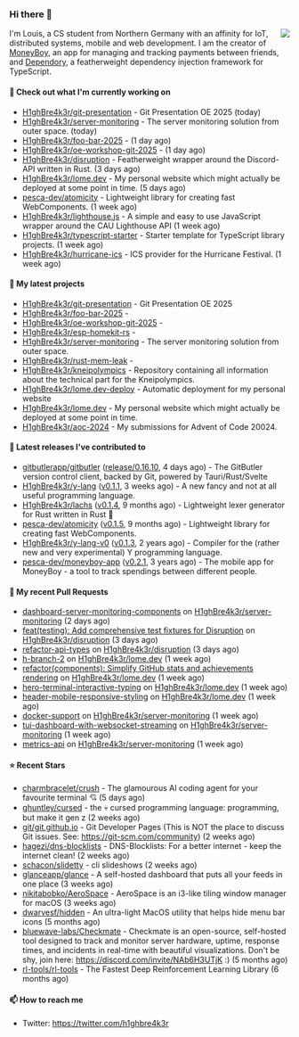 ### Hi there 👋


<img align="right" src="https://github-readme-stats.vercel.app/api?username=h1ghbre4k3r">

I'm Louis, a CS student from Northern Germany with an affinity for IoT, distributed systems, mobile and web development. I am the creator of [MoneyBoy](https://github.com/pesca-dev/moneyboy-app), an app for managing and tracking payments between friends, and [Dependory](https://github.com/H1ghBre4k3r/dependory), a featherweight dependency injection framework for TypeScript.

#### 👷 Check out what I'm currently working on

- [H1ghBre4k3r/git-presentation](https://github.com/H1ghBre4k3r/git-presentation) - Git Presentation OE 2025 (today)
- [H1ghBre4k3r/server-monitoring](https://github.com/H1ghBre4k3r/server-monitoring) - The server monitoring solution from outer space. (today)
- [H1ghBre4k3r/foo-bar-2025](https://github.com/H1ghBre4k3r/foo-bar-2025) -  (1 day ago)
- [H1ghBre4k3r/oe-workshop-git-2025](https://github.com/H1ghBre4k3r/oe-workshop-git-2025) -  (1 day ago)
- [H1ghBre4k3r/disruption](https://github.com/H1ghBre4k3r/disruption) - Featherweight wrapper around the Discord-API written in Rust. (3 days ago)
- [H1ghBre4k3r/lome.dev](https://github.com/H1ghBre4k3r/lome.dev) - My personal website which might actually be deployed at some point in time. (5 days ago)
- [pesca-dev/atomicity](https://github.com/pesca-dev/atomicity) - Lightweight library for creating fast WebComponents. (1 week ago)
- [H1ghBre4k3r/lighthouse.js](https://github.com/H1ghBre4k3r/lighthouse.js) - A simple and easy to use JavaScript wrapper around the CAU Lighthouse API (1 week ago)
- [H1ghBre4k3r/typescript-starter](https://github.com/H1ghBre4k3r/typescript-starter) - Starter template for TypeScript library projects. (1 week ago)
- [H1ghBre4k3r/hurricane-ics](https://github.com/H1ghBre4k3r/hurricane-ics) - ICS provider for the Hurricane Festival. (1 week ago)

#### 🌱 My latest projects

- [H1ghBre4k3r/git-presentation](https://github.com/H1ghBre4k3r/git-presentation) - Git Presentation OE 2025
- [H1ghBre4k3r/foo-bar-2025](https://github.com/H1ghBre4k3r/foo-bar-2025) - 
- [H1ghBre4k3r/oe-workshop-git-2025](https://github.com/H1ghBre4k3r/oe-workshop-git-2025) - 
- [H1ghBre4k3r/esp-homekit-rs](https://github.com/H1ghBre4k3r/esp-homekit-rs) - 
- [H1ghBre4k3r/server-monitoring](https://github.com/H1ghBre4k3r/server-monitoring) - The server monitoring solution from outer space.
- [H1ghBre4k3r/rust-mem-leak](https://github.com/H1ghBre4k3r/rust-mem-leak) - 
- [H1ghBre4k3r/kneipolympics](https://github.com/H1ghBre4k3r/kneipolympics) - Repository containing all information about the technical part for the Kneipolympics.
- [H1ghBre4k3r/lome.dev-deploy](https://github.com/H1ghBre4k3r/lome.dev-deploy) - Automatic deployment for my personal website
- [H1ghBre4k3r/lome.dev](https://github.com/H1ghBre4k3r/lome.dev) - My personal website which might actually be deployed at some point in time.
- [H1ghBre4k3r/aoc-2024](https://github.com/H1ghBre4k3r/aoc-2024) - My submissions for Advent of Code 20024.

#### 🔭 Latest releases I've contributed to

- [gitbutlerapp/gitbutler](https://github.com/gitbutlerapp/gitbutler) ([release/0.16.10](https://github.com/gitbutlerapp/gitbutler/releases/tag/release/0.16.10), 4 days ago) - The GitButler version control client, backed by Git, powered by Tauri/Rust/Svelte
- [H1ghBre4k3r/y-lang](https://github.com/H1ghBre4k3r/y-lang) ([v0.1.1](https://github.com/H1ghBre4k3r/y-lang/releases/tag/v0.1.1), 3 weeks ago) - A new fancy and not at all useful programming language.
- [H1ghBre4k3r/lachs](https://github.com/H1ghBre4k3r/lachs) ([v0.1.4](https://github.com/H1ghBre4k3r/lachs/releases/tag/v0.1.4), 9 months ago) - Lightweight lexer generator for Rust written in Rust 🦀
- [pesca-dev/atomicity](https://github.com/pesca-dev/atomicity) ([v0.1.5](https://github.com/pesca-dev/atomicity/releases/tag/v0.1.5), 9 months ago) - Lightweight library for creating fast WebComponents.
- [H1ghBre4k3r/y-lang-v0](https://github.com/H1ghBre4k3r/y-lang-v0) ([v0.1.3](https://github.com/H1ghBre4k3r/y-lang-v0/releases/tag/v0.1.3), 2 years ago) - Compiler for the (rather new and very experimental) Y programming language. 
- [pesca-dev/moneyboy-app](https://github.com/pesca-dev/moneyboy-app) ([v0.2.1](https://github.com/pesca-dev/moneyboy-app/releases/tag/v0.2.1), 3 years ago) - The mobile app for MoneyBoy - a tool to track spendings between different people.

#### 🔨 My recent Pull Requests

- [dashboard-server-monitoring-components](https://github.com/H1ghBre4k3r/server-monitoring/pull/44) on [H1ghBre4k3r/server-monitoring](https://github.com/H1ghBre4k3r/server-monitoring) (2 days ago)
- [feat(testing): Add comprehensive test fixtures for Disruption](https://github.com/H1ghBre4k3r/disruption/pull/344) on [H1ghBre4k3r/disruption](https://github.com/H1ghBre4k3r/disruption) (3 days ago)
- [refactor-api-types](https://github.com/H1ghBre4k3r/disruption/pull/343) on [H1ghBre4k3r/disruption](https://github.com/H1ghBre4k3r/disruption) (3 days ago)
- [h-branch-2](https://github.com/H1ghBre4k3r/lome.dev/pull/173) on [H1ghBre4k3r/lome.dev](https://github.com/H1ghBre4k3r/lome.dev) (1 week ago)
- [refactor(components): Simplify GitHub stats and achievements rendering](https://github.com/H1ghBre4k3r/lome.dev/pull/172) on [H1ghBre4k3r/lome.dev](https://github.com/H1ghBre4k3r/lome.dev) (1 week ago)
- [hero-terminal-interactive-typing](https://github.com/H1ghBre4k3r/lome.dev/pull/170) on [H1ghBre4k3r/lome.dev](https://github.com/H1ghBre4k3r/lome.dev) (1 week ago)
- [header-mobile-responsive-styling](https://github.com/H1ghBre4k3r/lome.dev/pull/169) on [H1ghBre4k3r/lome.dev](https://github.com/H1ghBre4k3r/lome.dev) (1 week ago)
- [docker-support](https://github.com/H1ghBre4k3r/server-monitoring/pull/40) on [H1ghBre4k3r/server-monitoring](https://github.com/H1ghBre4k3r/server-monitoring) (1 week ago)
- [tui-dashboard-with-websocket-streaming](https://github.com/H1ghBre4k3r/server-monitoring/pull/34) on [H1ghBre4k3r/server-monitoring](https://github.com/H1ghBre4k3r/server-monitoring) (1 week ago)
- [metrics-api](https://github.com/H1ghBre4k3r/server-monitoring/pull/33) on [H1ghBre4k3r/server-monitoring](https://github.com/H1ghBre4k3r/server-monitoring) (1 week ago)

#### ⭐ Recent Stars

- [charmbracelet/crush](https://github.com/charmbracelet/crush) - The glamourous AI coding agent for your favourite terminal 💘 (5 days ago)
- [ghuntley/cursed](https://github.com/ghuntley/cursed) - the 💀 cursed programming language: programming, but make it gen z (2 weeks ago)
- [git/git.github.io](https://github.com/git/git.github.io) - Git Developer Pages (This is NOT the place to discuss Git issues. See: https://git-scm.com/community) (2 weeks ago)
- [hagezi/dns-blocklists](https://github.com/hagezi/dns-blocklists) - DNS-Blocklists: For a better internet - keep the internet clean! (2 weeks ago)
- [schacon/slidetty](https://github.com/schacon/slidetty) - cli slideshows (2 weeks ago)
- [glanceapp/glance](https://github.com/glanceapp/glance) - A self-hosted dashboard that puts all your feeds in one place (3 weeks ago)
- [nikitabobko/AeroSpace](https://github.com/nikitabobko/AeroSpace) - AeroSpace is an i3-like tiling window manager for macOS (3 weeks ago)
- [dwarvesf/hidden](https://github.com/dwarvesf/hidden) - An ultra-light MacOS utility that helps hide menu bar icons (5 months ago)
- [bluewave-labs/Checkmate](https://github.com/bluewave-labs/Checkmate) - Checkmate is an open-source, self-hosted tool designed to track and monitor server hardware, uptime, response times, and incidents in real-time with beautiful visualizations. Don&#39;t be shy, join here: https://discord.com/invite/NAb6H3UTjK :) (5 months ago)
- [rl-tools/rl-tools](https://github.com/rl-tools/rl-tools) - The Fastest Deep Reinforcement Learning Library (6 months ago)

#### 📫 How to reach me

- Twitter: https://twitter.com/h1ghbre4k3r
